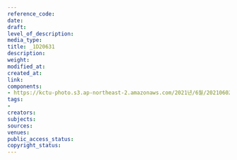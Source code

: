 ```yaml
---
reference_code: 
date: 
draft: 
level_of_description: 
media_type: 
title: _1D20631
description: 
weight: 
modified_at: 
created_at: 
link: 
components:
- https://kctu-photo.s3.ap-northeast-2.amazonaws.com/2021년/6월/20210602_산재처리+지연+근본+대책수립!+민주노총+결의대회/_1D20631.jpg
tags:
- 
creators: 
subjects: 
sources: 
venues: 
public_access_status: 
copyright_status: 
---
```


